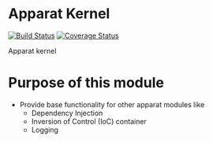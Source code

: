 # Apparat Kernel
[![Build Status](https://secure.travis-ci.org/apparat/kernel.svg)](https://travis-ci.org/apparat/kernel)
[![Coverage Status](https://coveralls.io/repos/apparat/kernel/badge.svg?branch=master&service=github)](https://coveralls.io/github/apparat/kernel?branch=master)

Apparat kernel

# Purpose of this module

* Provide base functionality for other apparat modules like
  * Dependency Injection
  * Inversion of Control (IoC) container
  * Logging